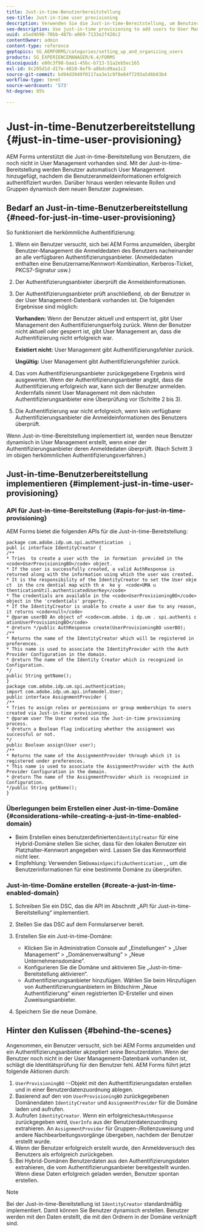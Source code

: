 ```yaml
---
title: Just-in-time-Benutzerbereitstellung
seo-title: Just-in-time user provisioning
description: Verwenden Sie die Just-in-time-Bereitstellung, um Benutzer dem User Management nach erfolgreicher Authentifizierung hinzuzufügen und um relevante Rollen und Gruppen dynamisch dem neuen Benutzer zuzuweisen.
seo-description: Use just-in-time provisioning to add users to User Management after successfull authentication and dynamically assign relevant roles and groups to the new user.
uuid: a5ad4698-70bb-487b-a069-7133e2f420c2
contentOwner: admin
content-type: reference
geptopics: SG_AEMFORMS/categories/setting_up_and_organizing_users
products: SG_EXPERIENCEMANAGER/6.4/FORMS
discoiquuid: e80c3f98-baa1-45bc-b713-51a2eb5ec165
exl-id: 8c205d1d-d17e-4810-8ef9-a8bdcd9aa1c2
source-git-commit: bd94d3949f0117aa3e1c9f0e84f7293a5d6b03b4
workflow-type: tm+mt
source-wordcount: '573'
ht-degree: 95%

---
```


# Just-in-time-Benutzerbereitstellung {#just-in-time-user-provisioning}

AEM Forms unterstützt die Just-in-time-Bereitstellung von Benutzern, die noch nicht in User Management vorhanden sind. Mit der Just-in-time-Bereitstellung werden Benutzer automatisch User Management hinzugefügt, nachdem die Benutzeranmeldeinformationen erfolgreich authentifiziert wurden. Darüber hinaus werden relevante Rollen und Gruppen dynamisch dem neuen Benutzer zugewiesen.

## Bedarf an Just-in-time-Benutzerbereitstellung {#need-for-just-in-time-user-provisioning}

So funktioniert die herkömmliche Authentifizierung:

1. Wenn ein Benutzer versucht, sich bei AEM Forms anzumelden, übergibt Benutzer-Management die Anmeldedaten des Benutzers nacheinander an alle verfügbaren Authentifizierungsanbieter. (Anmeldedaten enthalten eine Benutzername/Kennwort-Kombination, Kerberos-Ticket, PKCS7-Signatur usw.)
1. Der Authentifizierungsanbieter überprüft die Anmeldeinformationen.
1. Der Authentifizierungsanbieter prüft anschließend, ob der Benutzer in der User Management-Datenbank vorhanden ist. Die folgenden Ergebnisse sind möglich:

   **Vorhanden:** Wenn der Benutzer aktuell und entsperrt ist, gibt User Management den Authentifizierungserfolg zurück. Wenn der Benutzer nicht aktuell oder gesperrt ist, gibt User Management an, dass die Authentifizierung nicht erfolgreich war.

   **Existiert nicht:** User Management gibt Authentifizierungsfehler zurück.

   **Ungültig:** User Management gibt Authentifizierungsfehler zurück.

1. Das vom Authentifizierungsanbieter zurückgegebene Ergebnis wird ausgewertet. Wenn der Authentifizierungsanbieter angibt, dass die Authentifizierung erfolgreich war, kann sich der Benutzer anmelden. Andernfalls nimmt User Management mit dem nächsten Authentifizierungsanbieter eine Überprüfung vor (Schritte 2 bis 3).
1. Die Authentifizierung war nicht erfolgreich, wenn kein verfügbarer Authentifizierungsanbieter die Anmeldeinformationen des Benutzers überprüft.

Wenn Just-in-time-Bereitstellung implementiert ist, werden neue Benutzer dynamisch in User Management erstellt, wenn einer der Authentifizierungsanbieter deren Anmeldedaten überprüft. (Nach Schritt 3 im obigen herkömmlichen Authentifizierungsverfahren.)

## Just-in-time-Benutzerbereitstellung implementieren {#implement-just-in-time-user-provisioning}

### API für Just-in-time-Bereitstellung {#apis-for-just-in-time-provisioning}

AEM Forms bietet die folgenden APIs für die Just-in-time-Bereitstellung:

```as3
package com.adobe.idp.um.spi.authentication  ; 
publ ic interface IdentityCreator { 
/** 
* Tries  to create a user with the  in formation  provided in the <code>UserProvisioningBO</code> object. 
* If the user is successfully created, a valid AuthResponse is returned along with the information using which the user was created. 
* It is the responsibility of the IdentityCreator to set the User obje ct  in the cre dential map with th e  ke y  <code>UMA u thenticationUtil.authenticatedUserKey</code> 
* The credentials are available in the <code>UserProvisioningBO</code> object in the 'credentials' property. 
* If the IdentityCreator is unable to create a user due to any reason, it returns <code>null</code> 
* @param userBO An object of <code>com.adobe. i dp.um . spi.authenti c ationUserProvisioningBO</code> 
* @return */public AuthResponse create(UserProvisioningBO userBO); 
/** 
* Returns the name of the IdentityCreator which will be registered in preferences. 
* This name is used to associate the IdentityProvider with the Auth Provider Configuration in the domain. 
* @return The name of the Identity Creator which is recognized in Configuration. 
*/ 
public String getName(); 
} 
package com.adobe.idp.um.spi.authentication; 
import com.adobe.idp.um.api.infomodel.User; 
public interface AssignmentProvider { 
/** 
* Tries to assign roles or permissions or group memberships to users created via Just-in-time provisioning. 
* @param user The User created via the Just-in-time provisioning process. 
* @return a Boolean flag indicating whether the assignment was successful or not. 
*/ 
public Boolean assign(User user); 
/** 
* Returns the name of the AssignmentProvider through which it is registered under preferences. 
* This name is used to associate the AssignmentProvider with the Auth Provider Configuration in the domain. 
* @return The name of the AssignmentProvider which is recognized in Configuration. 
*/public String getName(); 
}
```

### Überlegungen beim Erstellen einer Just-in-time-Domäne {#considerations-while-creating-a-just-in-time-enabled-domain}

* Beim Erstellen eines benutzerdefinierten`IdentityCreator`   für eine Hybrid-Domäne stellen Sie sicher, dass für den lokalen Benutzer ein Platzhalter-Kennwort angegeben wird. Lassen Sie das Kennwortfeld nicht leer.
* Empfehlung: Verwenden Sie`DomainSpecificAuthentication` , , um die Benutzerinformationen für eine bestimmte Domäne zu überprüfen.

### Just-in-time-Domäne erstellen {#create-a-just-in-time-enabled-domain}

1. Schreiben Sie ein DSC, das die API im Abschnitt „API für Just-in-time-Bereitstellung“ implementiert.
1. Stellen Sie das DSC auf dem Formularserver bereit.
1. Erstellen Sie ein Just-in-time-Domäne:

   * Klicken Sie in Administration Console auf „Einstellungen“ > „User Management“ > „Domänenverwaltung“ > „Neue Unternehmensdomäne“.
   * Konfigurieren Sie die Domäne und aktivieren Sie „Just-in-time-Bereitstellung aktivieren“. <!--Fix broken link (See Setting up and managing domains).-->
   * Authentifizierungsanbieter hinzufügen. Wählen Sie beim Hinzufügen von Authentifizierungsanbietern im Bildschirm „Neue Authentifizierung“ einen registrierten ID-Ersteller und einen Zuweisungsanbieter.

1. Speichern Sie die neue Domäne.

## Hinter den Kulissen {#behind-the-scenes}

Angenommen, ein Benutzer versucht, sich bei AEM Forms anzumelden und ein Authentifizierungsanbieter akzeptiert seine Benutzerdaten. Wenn der Benutzer noch nicht in der User Management-Datenbank vorhanden ist, schlägt die Identitätsprüfung für den Benutzer fehl. AEM Forms führt jetzt folgende Aktionen durch:

1. `UserProvisioningBO` --Objekt mit den Authentifizierungsdaten erstellen und in einer Benutzerdatenzuordnung ablegen.
1. Basierend auf den von `UserProvisioningBO` zurückgegebenen Domänendaten `IdentityCreator` und `AssignmentProvider` für die Domäne laden und aufrufen.
1. Aufrufen `IdentityCreator`. Wenn ein erfolgreiches`AuthResponse`   zurückgegeben wird, `UserInfo` aus der Benutzerdatenzuordnung extrahieren. An `AssignmentProvider`   für Gruppen-/Rollenzuweisung und andere Nachbearbeitungsvorgänge übergeben, nachdem der Benutzer erstellt wurde.
1. Wenn der Benutzer erfolgreich erstellt wurde, den Anmeldeversuch des Benutzers als erfolgreich zurückgeben.
1. Bei Hybrid-Domänen Benutzerdaten aus den Authentifizierungsdaten extrahieren, die vom Authentifizierungsanbieter bereitgestellt wurden. Wenn diese Daten erfolgreich geladen werden, Benutzer spontan erstellen.

>[!NOTE]
>
>Bei der Just-in-time-Bereitstellung ist `IdentityCreator` standardmäßig implementiert. Damit können Sie Benutzer dynamisch erstellen. Benutzer werden mit den Daten erstellt, die mit den Ordnern in der Domäne verknüpft sind.
